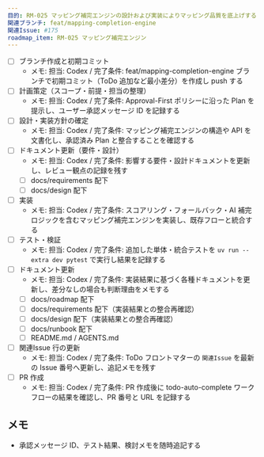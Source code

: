 ```yaml
---
目的: RM-025 マッピング補完エンジンの設計および実装によりマッピング品質を底上げする
関連ブランチ: feat/mapping-completion-engine
関連Issue: #175
roadmap_item: RM-025 マッピング補完エンジン
---
```


- [ ] ブランチ作成と初期コミット
  - メモ: 担当: Codex / 完了条件: feat/mapping-completion-engine ブランチで初期コミット（ToDo 追加など最小差分）を作成し push する
- [ ] 計画策定（スコープ・前提・担当の整理）
  - メモ: 担当: Codex / 完了条件: Approval-First ポリシーに沿った Plan を提示し、ユーザー承認メッセージ ID を記録する
- [ ] 設計・実装方針の確定
  - メモ: 担当: Codex / 完了条件: マッピング補完エンジンの構造や API を文書化し、承認済み Plan と整合することを確認する
- [ ] ドキュメント更新（要件・設計）
  - メモ: 担当: Codex / 完了条件: 影響する要件・設計ドキュメントを更新し、レビュー観点の記録を残す
  - [ ] docs/requirements 配下
  - [ ] docs/design 配下
- [ ] 実装
  - メモ: 担当: Codex / 完了条件: スコアリング・フォールバック・AI 補完ロジックを含むマッピング補完エンジンを実装し、既存フローと統合する
- [ ] テスト・検証
  - メモ: 担当: Codex / 完了条件: 追加した単体・統合テストを `uv run --extra dev pytest` で実行し結果を記録する
- [ ] ドキュメント更新
  - メモ: 担当: Codex / 完了条件: 実装結果に基づく各種ドキュメントを更新し、差分なしの場合も判断理由をメモする
  - [ ] docs/roadmap 配下
  - [ ] docs/requirements 配下（実装結果との整合再確認）
  - [ ] docs/design 配下（実装結果との整合再確認）
  - [ ] docs/runbook 配下
  - [ ] README.md / AGENTS.md
- [ ] 関連Issue 行の更新
  - メモ: 担当: Codex / 完了条件: ToDo フロントマターの `関連Issue` を最新の Issue 番号へ更新し、追記メモを残す
- [ ] PR 作成
  - メモ: 担当: Codex / 完了条件: PR 作成後に todo-auto-complete ワークフローの結果を確認し、PR 番号と URL を記録する

## メモ
- 承認メッセージ ID、テスト結果、検討メモを随時追記する
